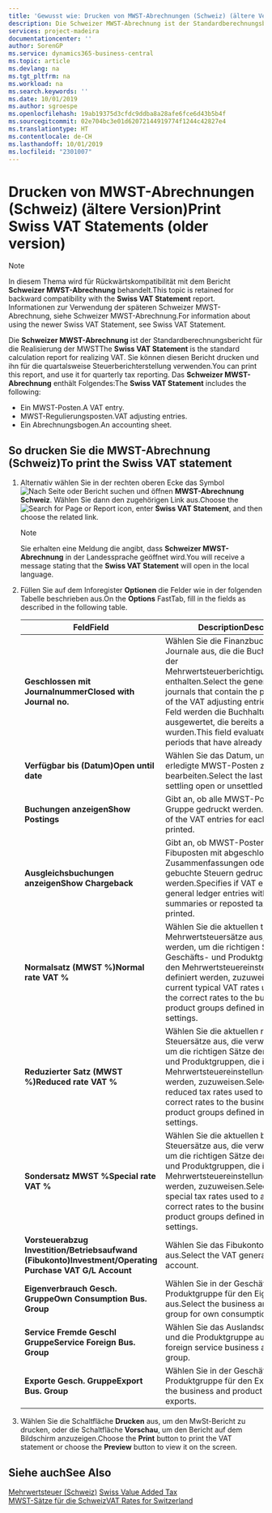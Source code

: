 ```yaml
---
title: 'Gewusst wie: Drucken von MWST-Abrechnungen (Schweiz) (ältere Version)'
description: Die Schweizer MWST-Abrechnung ist der Standardberechnungsbericht für die Realisierung der MWST Sie können diesen Bericht drucken und ihn für die quartalsweise Steuerberichterstellung verwenden.
services: project-madeira
documentationcenter: ''
author: SorenGP
ms.service: dynamics365-business-central
ms.topic: article
ms.devlang: na
ms.tgt_pltfrm: na
ms.workload: na
ms.search.keywords: ''
ms.date: 10/01/2019
ms.author: sgroespe
ms.openlocfilehash: 19ab19375d3cfdc9ddba8a28afe6fce6d43b5b4f
ms.sourcegitcommit: 02e704bc3e01d62072144919774f1244c42827e4
ms.translationtype: HT
ms.contentlocale: de-CH
ms.lasthandoff: 10/01/2019
ms.locfileid: "2301007"
---
```

# <a name="print-swiss-vat-statements-older-version"></a><span data-ttu-id="3ccaa-104">Drucken von MWST-Abrechnungen (Schweiz) (ältere Version)</span><span class="sxs-lookup"><span data-stu-id="3ccaa-104">Print Swiss VAT Statements (older version)</span></span>

> [!NOTE]  
>  <span data-ttu-id="3ccaa-105">In diesem Thema wird für Rückwärtskompatibilität mit dem Bericht **Schweizer MWST-Abrechnung** behandelt.</span><span class="sxs-lookup"><span data-stu-id="3ccaa-105">This topic is retained for backward compatibility with the **Swiss VAT Statement** report.</span></span> <span data-ttu-id="3ccaa-106">Informationen zur Verwendung der späteren Schweizer MWST-Abrechnung, siehe Schweizer MWST-Abrechnung.</span><span class="sxs-lookup"><span data-stu-id="3ccaa-106">For information about using the newer Swiss VAT Statement, see Swiss VAT Statement.</span></span>  

<span data-ttu-id="3ccaa-107">Die **Schweizer MWST-Abrechnung** ist der Standardberechnungsbericht für die Realisierung der MWST</span><span class="sxs-lookup"><span data-stu-id="3ccaa-107">The **Swiss VAT Statement** is the standard calculation report for realizing VAT.</span></span> <span data-ttu-id="3ccaa-108">Sie können diesen Bericht drucken und ihn für die quartalsweise Steuerberichterstellung verwenden.</span><span class="sxs-lookup"><span data-stu-id="3ccaa-108">You can print this report, and use it for quarterly tax reporting.</span></span> <span data-ttu-id="3ccaa-109">Das **Schweizer MWST-Abrechnung** enthält Folgendes:</span><span class="sxs-lookup"><span data-stu-id="3ccaa-109">The **Swiss VAT Statement** includes the following:</span></span>  

- <span data-ttu-id="3ccaa-110">Ein MWST-Posten.</span><span class="sxs-lookup"><span data-stu-id="3ccaa-110">A VAT entry.</span></span>  
- <span data-ttu-id="3ccaa-111">MWST-Regulierungsposten.</span><span class="sxs-lookup"><span data-stu-id="3ccaa-111">VAT adjusting entries.</span></span>  
- <span data-ttu-id="3ccaa-112">Ein Abrechnungsbogen.</span><span class="sxs-lookup"><span data-stu-id="3ccaa-112">An accounting sheet.</span></span>  

## <a name="to-print-the-swiss-vat-statement"></a><span data-ttu-id="3ccaa-113">So drucken Sie die MWST-Abrechnung (Schweiz)</span><span class="sxs-lookup"><span data-stu-id="3ccaa-113">To print the Swiss VAT statement</span></span>  

1.  <span data-ttu-id="3ccaa-114">Alternativ wählen Sie in der rechten oberen Ecke das Symbol ![Nach Seite oder Bericht suchen](../../media/ui-search/search_small.png "Nach Seite oder Bericht suchen") und öffnen **MWST-Abrechnung Schweiz**. Wählen Sie dann den zugehörigen Link aus.</span><span class="sxs-lookup"><span data-stu-id="3ccaa-114">Choose the ![Search for Page or Report](../../media/ui-search/search_small.png "Search for Page or Report icon") icon, enter **Swiss VAT Statement**, and then choose the related link.</span></span>  

    > [!NOTE]  
    >  <span data-ttu-id="3ccaa-115">Sie erhalten eine Meldung die angibt, dass **Schweizer MWST-Abrechnung** in der Landessprache geöffnet wird.</span><span class="sxs-lookup"><span data-stu-id="3ccaa-115">You will receive a message stating that the **Swiss VAT Statement** will open in the local language.</span></span>  

2.  <span data-ttu-id="3ccaa-116">Füllen Sie auf dem Inforegister **Optionen** die Felder wie in der folgenden Tabelle beschrieben aus.</span><span class="sxs-lookup"><span data-stu-id="3ccaa-116">On the **Options** FastTab, fill in the fields as described in the following table.</span></span>  

    |<span data-ttu-id="3ccaa-117">Feld</span><span class="sxs-lookup"><span data-stu-id="3ccaa-117">Field</span></span>|<span data-ttu-id="3ccaa-118">Description</span><span class="sxs-lookup"><span data-stu-id="3ccaa-118">Description</span></span>|  
    |---------------------------------|---------------------------------------|  
    |<span data-ttu-id="3ccaa-119">**Geschlossen mit Journalnummer**</span><span class="sxs-lookup"><span data-stu-id="3ccaa-119">**Closed with Journal no.**</span></span>|<span data-ttu-id="3ccaa-120">Wählen Sie die Finanzbuchhaltungserf.-Journale aus, die die Buchungsquelle der Mehrwertsteuerberichtigungsbuchungen enthalten.</span><span class="sxs-lookup"><span data-stu-id="3ccaa-120">Select the general ledger journals that contain the posting source of the VAT adjusting entries.</span></span> <span data-ttu-id="3ccaa-121">In diesem Feld werden die Buchhaltungsperioden ausgewertet, die bereits ausgeglichen wurden.</span><span class="sxs-lookup"><span data-stu-id="3ccaa-121">This field evaluates accounting periods that have already been settled.</span></span>|  
    |<span data-ttu-id="3ccaa-122">**Verfügbar bis (Datum)**</span><span class="sxs-lookup"><span data-stu-id="3ccaa-122">**Open until date**</span></span>|<span data-ttu-id="3ccaa-123">Wählen Sie das Datum, um offene oder erledigte MWST-Posten zu bearbeiten.</span><span class="sxs-lookup"><span data-stu-id="3ccaa-123">Select the last date for settling open or unsettled VAT entries.</span></span>|  
    |<span data-ttu-id="3ccaa-124">**Buchungen anzeigen**</span><span class="sxs-lookup"><span data-stu-id="3ccaa-124">**Show Postings**</span></span>|<span data-ttu-id="3ccaa-125">Gibt an, ob alle MWST-Posten für jede Gruppe gedruckt werden.</span><span class="sxs-lookup"><span data-stu-id="3ccaa-125">Specifies if all of the VAT entries for each group will be printed.</span></span>|  
    |<span data-ttu-id="3ccaa-126">**Ausgleichsbuchungen anzeigen**</span><span class="sxs-lookup"><span data-stu-id="3ccaa-126">**Show Chargeback**</span></span>|<span data-ttu-id="3ccaa-127">Gibt an, ob MWST-Posten und Fibuposten mit abgeschlossenen Zusammenfassungen oder erneut gebuchte Steuern gedruckt werden.</span><span class="sxs-lookup"><span data-stu-id="3ccaa-127">Specifies if VAT entries and general ledger entries with closed summaries or reposted tax will be printed.</span></span>|  
    |<span data-ttu-id="3ccaa-128">**Normalsatz (MWST %)**</span><span class="sxs-lookup"><span data-stu-id="3ccaa-128">**Normal rate VAT %**</span></span>|<span data-ttu-id="3ccaa-129">Wählen Sie die aktuellen typischen Mehrwertsteuersätze aus, die verwendet werden, um die richtigen Sätze den Geschäfts- und Produktgruppen, die in den Mehrwertsteuereinstellungen definiert werden, zuzuweisen.</span><span class="sxs-lookup"><span data-stu-id="3ccaa-129">Select the current typical VAT rates used to assign the correct rates to the business and product groups defined in the VAT settings.</span></span>|  
    |<span data-ttu-id="3ccaa-130">**Reduzierter Satz (MWST %)**</span><span class="sxs-lookup"><span data-stu-id="3ccaa-130">**Reduced rate VAT %**</span></span>|<span data-ttu-id="3ccaa-131">Wählen Sie die aktuellen reduzierten Steuersätze aus, die verwendet werden, um die richtigen Sätze den Geschäfts- und Produktgruppen, die in den Mehrwertsteuereinstellungen definiert werden, zuzuweisen.</span><span class="sxs-lookup"><span data-stu-id="3ccaa-131">Select the current reduced tax rates used to assign the correct rates to the business and product groups defined in the VAT settings.</span></span>|  
    |<span data-ttu-id="3ccaa-132">**Sondersatz MWST %**</span><span class="sxs-lookup"><span data-stu-id="3ccaa-132">**Special rate VAT %**</span></span>|<span data-ttu-id="3ccaa-133">Wählen Sie die aktuellen besonderen Steuersätze aus, die verwendet werden, um die richtigen Sätze den Geschäfts- und Produktgruppen, die in den Mehrwertsteuereinstellungen definiert werden, zuzuweisen.</span><span class="sxs-lookup"><span data-stu-id="3ccaa-133">Select the current special tax rates used to assign the correct rates to the business and product groups defined in the VAT settings.</span></span>|  
    |<span data-ttu-id="3ccaa-134">**Vorsteuerabzug Investition/Betriebsaufwand (Fibukonto)**</span><span class="sxs-lookup"><span data-stu-id="3ccaa-134">**Investment/Operating Purchase VAT G/L Account**</span></span>|<span data-ttu-id="3ccaa-135">Wählen Sie das Fibukonto für die MWST aus.</span><span class="sxs-lookup"><span data-stu-id="3ccaa-135">Select the VAT general ledger account.</span></span>|  
    |<span data-ttu-id="3ccaa-136">**Eigenverbrauch Gesch. Gruppe**</span><span class="sxs-lookup"><span data-stu-id="3ccaa-136">**Own Consumption Bus. Group**</span></span>|<span data-ttu-id="3ccaa-137">Wählen Sie in der Geschäfts- und Produktgruppe für den Eigenverbrauch aus.</span><span class="sxs-lookup"><span data-stu-id="3ccaa-137">Select the business and product group for own consumptions.</span></span>|  
    |<span data-ttu-id="3ccaa-138">**Service Fremde Geschl Gruppe**</span><span class="sxs-lookup"><span data-stu-id="3ccaa-138">**Service Foreign Bus. Group**</span></span>|<span data-ttu-id="3ccaa-139">Wählen Sie das Auslandsdienstgeschäft und die Produktgruppe aus.</span><span class="sxs-lookup"><span data-stu-id="3ccaa-139">Select the foreign service business and product group.</span></span>|  
    |<span data-ttu-id="3ccaa-140">**Exporte Gesch. Gruppe**</span><span class="sxs-lookup"><span data-stu-id="3ccaa-140">**Export Bus. Group**</span></span>|<span data-ttu-id="3ccaa-141">Wählen Sie in der Geschäfts- und Produktgruppe für den Export aus.</span><span class="sxs-lookup"><span data-stu-id="3ccaa-141">Select the business and product group for exports.</span></span>|  

3.  <span data-ttu-id="3ccaa-142">Wählen Sie die Schaltfläche **Drucken** aus, um den MwSt-Bericht zu drucken, oder die Schaltfläche **Vorschau**, um den Bericht auf dem Bildschirm anzuzeigen.</span><span class="sxs-lookup"><span data-stu-id="3ccaa-142">Choose the **Print** button to print the VAT statement or choose the **Preview** button to view it on the screen.</span></span>  

## <a name="see-also"></a><span data-ttu-id="3ccaa-143">Siehe auch</span><span class="sxs-lookup"><span data-stu-id="3ccaa-143">See Also</span></span>  
 <span data-ttu-id="3ccaa-144">[Mehrwertsteuer (Schweiz)](swiss-value-added-tax.md) </span><span class="sxs-lookup"><span data-stu-id="3ccaa-144">[Swiss Value Added Tax](swiss-value-added-tax.md) </span></span>  
 [<span data-ttu-id="3ccaa-145">MWST-Sätze für die Schweiz</span><span class="sxs-lookup"><span data-stu-id="3ccaa-145">VAT Rates for Switzerland</span></span>](vat-rates-for-switzerland.md)
